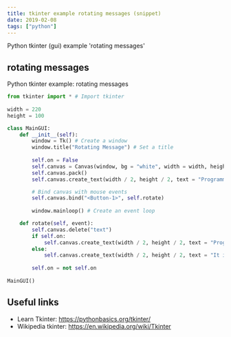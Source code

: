 ```yaml
---
title: tkinter example rotating messages (snippet)
date: 2019-02-08
tags: ["python"]
---
```

Python tkinter (gui) example 'rotating messages'


## rotating messages

Python tkinter example: rotating messages

```python
from tkinter import * # Import tkinter
                
width = 220
height = 100

class MainGUI:
    def __init__(self):
        window = Tk() # Create a window
        window.title("Rotating Message") # Set a title
        
        self.on = False
        self.canvas = Canvas(window, bg = "white", width = width, height = height)
        self.canvas.pack()
        self.canvas.create_text(width / 2, height / 2, text = "Programming is fun", tags = "text")

        # Bind canvas with mouse events
        self.canvas.bind("<Button-1>", self.rotate)
        
        window.mainloop() # Create an event loop

    def rotate(self, event):
        self.canvas.delete("text")
        if self.on:
            self.canvas.create_text(width / 2, height / 2, text = "Programming is fun", tags = "text")
        else:
            self.canvas.create_text(width / 2, height / 2, text = "It is fun to program", tags = "text")
    
        self.on = not self.on
        
MainGUI()


```

## Useful links

- Learn Tkinter: https://pythonbasics.org/tkinter/
- Wikipedia tkinter: https://en.wikipedia.org/wiki/Tkinter
